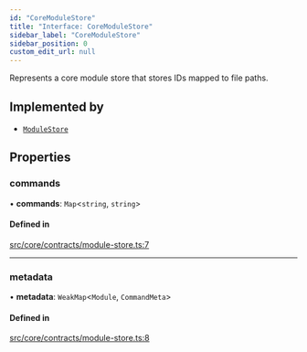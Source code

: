 ```yaml
---
id: "CoreModuleStore"
title: "Interface: CoreModuleStore"
sidebar_label: "CoreModuleStore"
sidebar_position: 0
custom_edit_url: null
---
```


Represents a core module store that stores IDs mapped to file paths.

## Implemented by

- [`ModuleStore`](../classes/ModuleStore.md)

## Properties

### commands

• **commands**: `Map`<`string`, `string`\>

#### Defined in

[src/core/contracts/module-store.ts:7](https://github.com/sern-handler/handler/blob/9d5c6c7/src/core/contracts/module-store.ts#L7)

___

### metadata

• **metadata**: `WeakMap`<`Module`, `CommandMeta`\>

#### Defined in

[src/core/contracts/module-store.ts:8](https://github.com/sern-handler/handler/blob/9d5c6c7/src/core/contracts/module-store.ts#L8)
